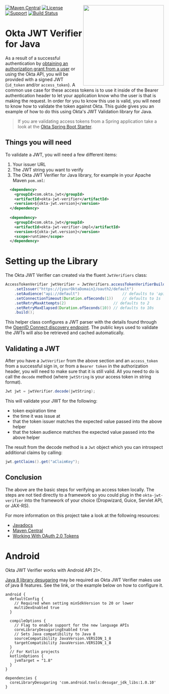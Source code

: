[<img src="https://www.okta.com/sites/default/files/Dev_Logo-01_Large-thumbnail.png" align="right" width="256px"/>](https://devforum.okta.com/)
[![Maven Central](https://img.shields.io/maven-central/v/com.okta.jwt/okta-jwt-verifier.svg)](https://search.maven.org/#search%7Cga%7C1%7Cg%3A%22com.okta.jwt%22%20a%3A%22okta-jwt-verifier%22)
[![License](https://img.shields.io/badge/License-Apache%202.0-blue.svg)](https://opensource.org/licenses/Apache-2.0)
[![Support](https://img.shields.io/badge/support-Developer%20Forum-blue.svg)](https://devforum.okta.com/)
[![Build Status](https://travis-ci.com/okta/okta-jwt-verifier-java.svg?branch=master)](https://travis-ci.com/okta/okta-jwt-verifier-java)

# Okta JWT Verifier for Java

As a result of a successful authentication by [obtaining an authorization grant from a user](https://developer.okta.com/docs/api/resources/oauth2.html#obtain-an-authorization-grant-from-a-user) or using the Okta API, you will be 
provided with a signed JWT (`id_token` and/or `access_token`). A common use case for these access tokens is to use it 
inside of the Bearer authentication header to let your application know who the user is that is making the request. In 
order for you to know this use is valid, you will need to know how to validate the token against Okta. This guide gives 
you an example of how to do this using Okta's JWT Validation library for Java.

> If you are validating access tokens from a Spring application take a look at the [Okta Spring Boot Starter](https://github.com/okta/okta-spring-boot).

## Things you will need
To validate a JWT, you will need a few different items:

1. Your issuer URL
2. The JWT string you want to verify
3. The Okta JWT Verifier for Java library, for example in your Apache Maven `pom.xml`:

```xml
  <dependency>
    <groupId>com.okta.jwt</groupId>
    <artifactId>okta-jwt-verifier</artifactId>
    <version>${okta-jwt.version}</version>
  </dependency>
  
  <dependency>
    <groupId>com.okta.jwt</groupId>
    <artifactId>okta-jwt-verifier-impl</artifactId>
    <version>${okta-jwt.version}</version>
    <scope>runtime</scope>
  </dependency>
```

# Setting up the Library

The Okta JWT Verifier can created via the fluent `JwtVerifiers` class:

[//]: # (NOTE: code snippets in this README are updated automatically via a Maven plugin by running: mvn okta-code-snippet:snip)
 
[//]: # (method: basicUsage)
```java
AccessTokenVerifier jwtVerifier = JwtVerifiers.accessTokenVerifierBuilder()
    .setIssuer("https://{yourOktaDomain}/oauth2/default")
    .setAudience("api://default")                   // defaults to 'api://default'
    .setConnectionTimeout(Duration.ofSeconds(1))    // defaults to 1s
    .setRetryMaxAttempts(2)                     // defaults to 2
    .setRetryMaxElapsed(Duration.ofSeconds(10)) // defaults to 10s
    .build();
```
[//]: # (end: basicUsage)

This helper class configures a JWT parser with the details found through the [OpenID Connect discovery endpoint](https://developer.okta.com/docs/reference/api/oidc/#well-known-openid-configuration).  The public keys used to validate the JWTs will also be retrieved 
and cached automatically.

## Validating a JWT

After you have a `JwtVerifier` from the above section and an `access_token` from a successful sign in, or 
from a `Bearer token` in the authorization header, you will need to make sure that it is still valid. 
All you need to do is call the `decode` method (where `jwtString` is your access token in string format).

```java
Jwt jwt = jwtVerifier.decode(jwtString);
```

This will validate your JWT for the following:

- token expiration time
- the time it was issue at
- that the token issuer matches the expected value passed into the above helper
- that the token audience matches the expected value passed into the above helper

The result from the decode method is a `Jwt` object which you can introspect additional claims by calling:

```java
jwt.getClaims().get("aClaimKey");
```

## Conclusion

The above are the basic steps for verifying an access token locally. The steps are not tied directly to a framework so 
you could plug in the `okta-jwt-verifier` into the framework of your choice (Dropwizard, Guice, Servlet API, or JAX-RS).

For more information on this project take a look at the following resources:
- [Javadocs](https://developer.okta.com/okta-jwt-verifier-java/apidocs/)
- [Maven Central](https://search.maven.org/#search%7Cga%7C1%7Cg%3A%22com.okta.jwt%22%20a%3A%22okta-jwt-verifier%22)
- [Working With OAuth 2.0 Tokens](https://developer.okta.com/authentication-guide/tokens/)

# Android

Okta JWT Verifier works with Android API 21+.

[Java 8 library desugaring](https://developer.android.com/studio/write/java8-support#library-desugaring) may be required as Okta JWT Verifier makes use of java 8 features. See the link, or the example below on how to configure it.

```
android {
  defaultConfig {
    // Required when setting minSdkVersion to 20 or lower
    multiDexEnabled true
  }

  compileOptions {
    // Flag to enable support for the new language APIs
    coreLibraryDesugaringEnabled true
    // Sets Java compatibility to Java 8
    sourceCompatibility JavaVersion.VERSION_1_8
    targetCompatibility JavaVersion.VERSION_1_8
  }
  // For Kotlin projects
  kotlinOptions {
    jvmTarget = "1.8"
  }
}

dependencies {
  coreLibraryDesugaring 'com.android.tools:desugar_jdk_libs:1.0.10'
}
```

